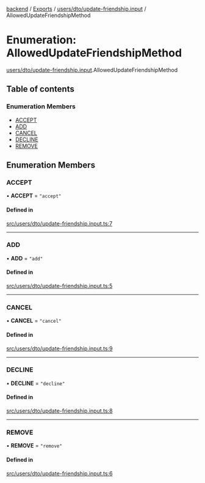 [backend](../README.md) / [Exports](../modules.md) / [users/dto/update-friendship.input](../modules/users_dto_update_friendship_input.md) / AllowedUpdateFriendshipMethod

# Enumeration: AllowedUpdateFriendshipMethod

[users/dto/update-friendship.input](../modules/users_dto_update_friendship_input.md).AllowedUpdateFriendshipMethod

## Table of contents

### Enumeration Members

- [ACCEPT](users_dto_update_friendship_input.AllowedUpdateFriendshipMethod.md#accept)
- [ADD](users_dto_update_friendship_input.AllowedUpdateFriendshipMethod.md#add)
- [CANCEL](users_dto_update_friendship_input.AllowedUpdateFriendshipMethod.md#cancel)
- [DECLINE](users_dto_update_friendship_input.AllowedUpdateFriendshipMethod.md#decline)
- [REMOVE](users_dto_update_friendship_input.AllowedUpdateFriendshipMethod.md#remove)

## Enumeration Members

### ACCEPT

• **ACCEPT** = ``"accept"``

#### Defined in

[src/users/dto/update-friendship.input.ts:7](https://github.com/GQDeltex/ft_transcendence/blob/main/backend/src/users/dto/update-friendship.input.ts#L7)

___

### ADD

• **ADD** = ``"add"``

#### Defined in

[src/users/dto/update-friendship.input.ts:5](https://github.com/GQDeltex/ft_transcendence/blob/main/backend/src/users/dto/update-friendship.input.ts#L5)

___

### CANCEL

• **CANCEL** = ``"cancel"``

#### Defined in

[src/users/dto/update-friendship.input.ts:9](https://github.com/GQDeltex/ft_transcendence/blob/main/backend/src/users/dto/update-friendship.input.ts#L9)

___

### DECLINE

• **DECLINE** = ``"decline"``

#### Defined in

[src/users/dto/update-friendship.input.ts:8](https://github.com/GQDeltex/ft_transcendence/blob/main/backend/src/users/dto/update-friendship.input.ts#L8)

___

### REMOVE

• **REMOVE** = ``"remove"``

#### Defined in

[src/users/dto/update-friendship.input.ts:6](https://github.com/GQDeltex/ft_transcendence/blob/main/backend/src/users/dto/update-friendship.input.ts#L6)
